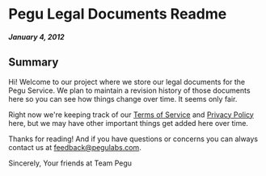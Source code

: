 # Pegu Legal Documents Readme
##### January 4, 2012

## Summary

Hi! Welcome to our project where we store our legal documents for the Pegu Service. We plan to maintain a revision history of those documents here so you can see how things change over time. It seems only fair.

Right now we're keeping track of our [Terms of Service](/terms) and [Privacy Policy](/privacy) here, but we may have other important things get added here over time.

Thanks for reading! And if you have questions or concerns you can always contact us at [feedback@pegulabs.com](mailto:feedback@pegulabs.com).

Sincerely,
Your friends at Team Pegu
